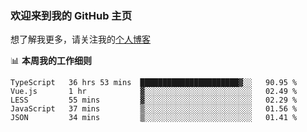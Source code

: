 ### 欢迎来到我的 GitHub 主页

想了解我更多，请关注我的[个人博客](https://leoku.top)


📊 **本周我的工作细则**
<!--START_SECTION:waka-->
```text
TypeScript   36 hrs 53 mins  ██████████████████████▓░░   90.95 % 
Vue.js       1 hr            ▓░░░░░░░░░░░░░░░░░░░░░░░░   02.49 % 
LESS         55 mins         ▓░░░░░░░░░░░░░░░░░░░░░░░░   02.29 % 
JavaScript   37 mins         ▒░░░░░░░░░░░░░░░░░░░░░░░░   01.56 % 
JSON         34 mins         ▒░░░░░░░░░░░░░░░░░░░░░░░░   01.41 % 
```
<!--END_SECTION:waka-->
